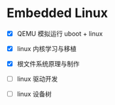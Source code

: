 # Embedded Linux

- [x] QEMU 模拟运行 uboot + linux
- [x] linux 内核学习与移植
- [x] 根文件系统原理与制作
- [ ] linux 驱动开发
- [ ] linux 设备树

